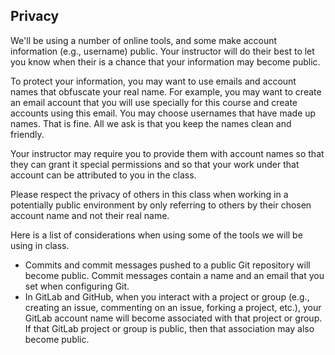 ## Privacy

We'll be using a number of online tools, and some make account
information (e.g., username) public. Your instructor will do their best
to let you know when their is a chance that your information may become
public.

To protect your information, you may want to use emails and account names
that obfuscate your real name. For example, you may want to create an
email account that you will use specially for this course and create
accounts using this email. You may choose usernames that have made up
names. That is fine. All we ask is that you keep the names clean and
friendly.

Your instructor may require you to provide them with account names so
that they can grant it special permissions and so that your work under
that account can be attributed to you in the class.

Please respect the privacy of others in this class when working in a
potentially public environment by only referring to others by their
chosen account name and not their real name.

Here is a list of considerations when using some of the tools we will be
using in class.

* Commits and commit messages pushed to a public Git repository will
  become public. Commit messages contain a name and an email that you
  set when configuring Git.
* In GitLab and GitHub, when you interact with a project or group
  (e.g., creating an issue, commenting on an issue, forking a project, etc.),
  your GitLab account name will become associated with that project or group.
  If that GitLab project or group is public, then that association may
  also become public.
